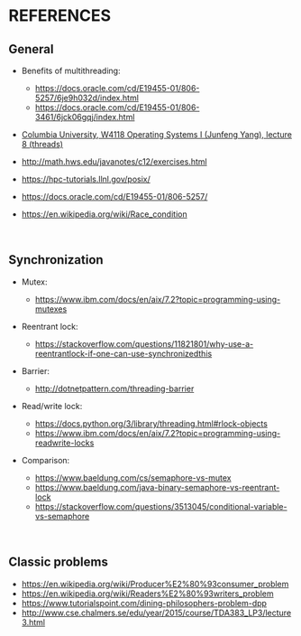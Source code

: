 # REFERENCES

## General

- Benefits of multithreading:
  - <https://docs.oracle.com/cd/E19455-01/806-5257/6je9h032d/index.html>
  - <https://docs.oracle.com/cd/E19455-01/806-3461/6jck06gqj/index.html>

- [Columbia University, W4118 Operating Systems I (Junfeng Yang), lecture 8 (threads)](http://www.cs.columbia.edu/~junfeng/12sp-w4118/lectures/l08-thread.pdf)
- <http://math.hws.edu/javanotes/c12/exercises.html>
- <https://hpc-tutorials.llnl.gov/posix/>
- <https://docs.oracle.com/cd/E19455-01/806-5257/>
- <https://en.wikipedia.org/wiki/Race_condition>

&nbsp;

## Synchronization

- Mutex:
  - <https://www.ibm.com/docs/en/aix/7.2?topic=programming-using-mutexes>

- Reentrant lock:
  - <https://stackoverflow.com/questions/11821801/why-use-a-reentrantlock-if-one-can-use-synchronizedthis>

- Barrier:
  - <http://dotnetpattern.com/threading-barrier>

- Read/write lock:
  - <https://docs.python.org/3/library/threading.html#rlock-objects>
  - <https://www.ibm.com/docs/en/aix/7.2?topic=programming-using-readwrite-locks>

- Comparison:
  - <https://www.baeldung.com/cs/semaphore-vs-mutex>
  - <https://www.baeldung.com/java-binary-semaphore-vs-reentrant-lock>
  - <https://stackoverflow.com/questions/3513045/conditional-variable-vs-semaphore>

&nbsp;

## Classic problems

- <https://en.wikipedia.org/wiki/Producer%E2%80%93consumer_problem>
- <https://en.wikipedia.org/wiki/Readers%E2%80%93writers_problem>
- <https://www.tutorialspoint.com/dining-philosophers-problem-dpp>
- <http://www.cse.chalmers.se/edu/year/2015/course/TDA383_LP3/lecture3.html>
